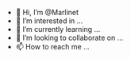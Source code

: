 - 👋 Hi, I’m @Marlinet
- 👀 I’m interested in ...
- 🌱 I’m currently learning ...
- 💞️ I’m looking to collaborate on ...
- 📫 How to reach me ...

<!---
Marlinet/Marlinet is a ✨ special ✨ repository because its `README.md` (this file) appears on your GitHub profile.
You can click the Preview link to take a look at your changes.
--->
